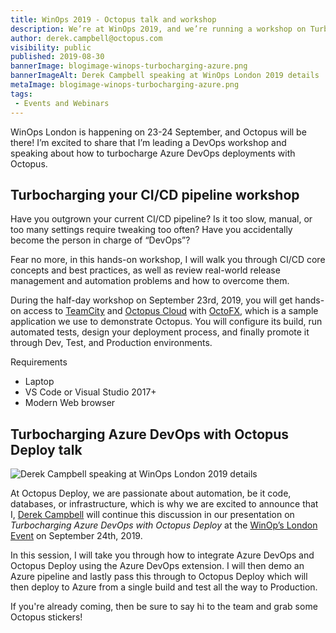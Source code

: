```yaml
---
title: WinOps 2019 - Octopus talk and workshop
description: We’re at WinOps 2019, and we’re running a workshop on Turbocharging your CI/CD pipeline and a talk on Turbocharging Azure DevOps with Octopus Deploy. 
author: derek.campbell@octopus.com
visibility: public
published: 2019-08-30
bannerImage: blogimage-winops-turbocharging-azure.png
bannerImageAlt: Derek Campbell speaking at WinOps London 2019 details
metaImage: blogimage-winops-turbocharging-azure.png
tags:
 - Events and Webinars
---
```


WinOps London is happening on 23-24 September, and Octopus will be there! I’m excited to share that I’m leading a DevOps workshop and speaking about how to turbocharge Azure DevOps deployments with Octopus.

## Turbocharging your CI/CD pipeline workshop

Have you outgrown your current CI/CD pipeline? Is it too slow, manual, or too many settings require tweaking too often? Have you accidentally become the person in charge of “DevOps”?

Fear no more, in this hands-on workshop, I will walk you through CI/CD core concepts and best practices, as well as review real-world release management and automation problems and how to overcome them.

During the half-day workshop on September 23rd, 2019, you will get hands-on access to [TeamCity](https://www.jetbrains.com/teamcity/) and [Octopus Cloud](https://octopus.com/docs/octopus-cloud) with [OctoFX](https://github.com/OctopusSamples/OctoFX), which is a sample application we use to demonstrate Octopus. You will configure its build, run automated tests, design your deployment process, and finally promote it through Dev, Test, and Production environments.

Requirements

* Laptop
* VS Code or Visual Studio 2017+
* Modern Web browser

## Turbocharging Azure DevOps with Octopus Deploy talk

![Derek Campbell speaking at WinOps London 2019 details](blogimage-winops-turbocharging-azure.png)

At Octopus Deploy, we are passionate about automation, be it code, databases, or infrastructure, which is why we are excited to announce that I, [Derek Campbell](https://twitter.com/octoderek) will continue this discussion in our presentation on *Turbocharging Azure DevOps with Octopus Deploy* at the [WinOp’s London Event](https://www.winops.org) on September 24th, 2019.

In this session, I will take you through how to integrate Azure DevOps and Octopus Deploy using the Azure DevOps extension. I will then demo an Azure pipeline and lastly pass this through to Octopus Deploy which will then deploy to Azure from a single build and test all the way to Production.

If you're already coming, then be sure to say hi to the team and grab some Octopus stickers!
